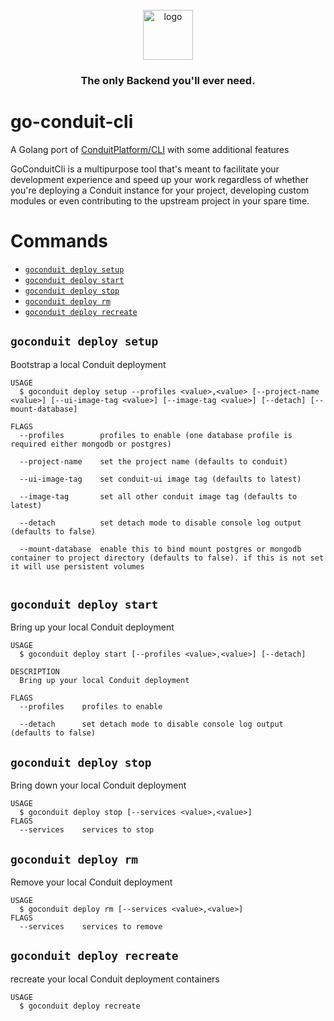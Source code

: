 <div align="center">
    <br>
    <a href="https://getconduit.dev" target="_blank"><img src="https://getconduit.dev/conduitLogo.svg" height="80px" alt="logo"/></a>
    <br/>
    <h3>The only Backend you'll ever need.</h3>
</div>

# go-conduit-cli
A Golang port of [ConduitPlatform/CLI](https://github.com/ConduitPlatform/CLI) with some additional features

GoConduitCli is a multipurpose tool that's meant to facilitate your development experience and speed up your work
regardless of whether you're deploying a Conduit instance for your project, developing custom modules or even
contributing to the upstream project in your spare time.


# Commands
<!-- commands -->
<!-- * [`conduit cli update`](#conduit-cli-update) -->
* [`goconduit deploy setup`](#goconduit-deploy-setup)
* [`goconduit deploy start`](#goconduit-deploy-start)
* [`goconduit deploy stop`](#goconduit-deploy-stop)
* [`goconduit deploy rm`](#goconduit-deploy-rm)
* [`goconduit deploy recreate`](#goconduit-deploy-recreate)

<!-- * [`conduit deploy update`](#conduit-deploy-update) -->
<!-- * [`conduit generateClient graphql`](#conduit-generateclient-graphql) -->
<!-- * [`conduit generateClient rest`](#conduit-generateclient-rest) -->
<!-- * [`conduit generateSchema [PATH]`](#conduit-generateschema-path) -->
<!-- * [`conduit help [COMMAND]`](#conduit-help-command) -->
<!-- * [`conduit init`](#conduit-init) -->

<!-- ## `conduit cli update`

Update your CLI

```
USAGE
  $ conduit cli update

DESCRIPTION
  Update your CLI
``` -->

## `goconduit deploy setup`

Bootstrap a local Conduit deployment

```
USAGE
  $ goconduit deploy setup --profiles <value>,<value> [--project-name <value>] [--ui-image-tag <value>] [--image-tag <value>] [--detach] [--mount-database]

FLAGS
  --profiles        profiles to enable (one database profile is required either mongodb or postgres)

  --project-name    set the project name (defaults to conduit)

  --ui-image-tag    set conduit-ui image tag (defaults to latest)

  --image-tag       set all other conduit image tag (defaults to latest)

  --detach          set detach mode to disable console log output (defaults to false)

  --mount-database  enable this to bind mount postgres or mongodb container to project directory (defaults to false). if this is not set it will use persistent volumes


```

## `goconduit deploy start`

Bring up your local Conduit deployment

```
USAGE
  $ goconduit deploy start [--profiles <value>,<value>] [--detach]

DESCRIPTION
  Bring up your local Conduit deployment

FLAGS
  --profiles    profiles to enable

  --detach      set detach mode to disable console log output (defaults to false)

```

## `goconduit deploy stop`

Bring down your local Conduit deployment

```
USAGE
  $ goconduit deploy stop [--services <value>,<value>]
FLAGS
  --services    services to stop
```

## `goconduit deploy rm`

Remove your local Conduit deployment

```
USAGE
  $ goconduit deploy rm [--services <value>,<value>]
FLAGS
  --services    services to remove
```

## `goconduit deploy recreate`

recreate your local Conduit deployment containers

```
USAGE
  $ goconduit deploy recreate
```